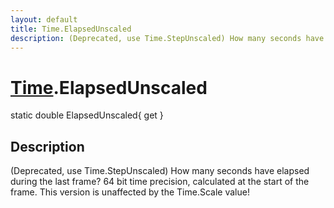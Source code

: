 ```yaml
---
layout: default
title: Time.ElapsedUnscaled
description: (Deprecated, use Time.StepUnscaled) How many seconds have elapsed during the last frame? 64 bit time precision, calculated at the start of the frame. This version is unaffected by the Time.Scale value!
---
```

# [Time]({{site.url}}/Pages/StereoKit/Time.html).ElapsedUnscaled

<div class='signature' markdown='1'>
static double ElapsedUnscaled{ get }
</div>

## Description
(Deprecated, use Time.StepUnscaled) How many seconds have
elapsed during the last frame? 64 bit time precision, calculated at
the start of the frame. This version is unaffected by the
Time.Scale value!

